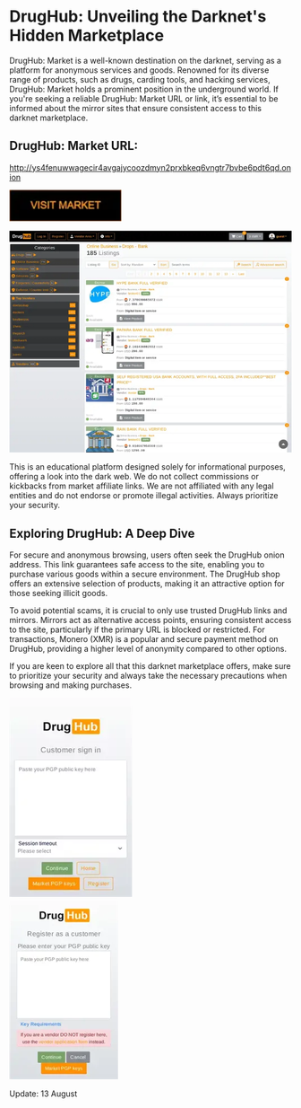 # DrugHub: Unveiling the Darknet's Hidden Marketplace

DrugHub: Market is a well-known destination on the darknet, serving as a platform for anonymous services and goods. Renowned for its diverse range of products, such as drugs, carding tools, and hacking services, DrugHub: Market holds a prominent position in the underground world. If you're seeking a reliable DrugHub: Market URL or link, it’s essential to be informed about the mirror sites that ensure consistent access to this darknet marketplace.

## DrugHub: Market URL:

http://ys4fenuwwagecir4avgajycoozdmyn2prxbkeq6vngtr7bvbe6pdt6qd.onion

[<img src="/media/scale.webp" width="200">](http://ys4fenuwwagecir4avgajycoozdmyn2prxbkeq6vngtr7bvbe6pdt6qd.onion)


<a href="http://ys4fenuwwagecir4avgajycoozdmyn2prxbkeq6vngtr7bvbe6pdt6qd.onion"><img src="/media/current.webp" alt="image" style="max-width: 100%;"><a>

This is an educational platform designed solely for informational purposes, offering a look into the dark web. We do not collect commissions or kickbacks from market affiliate links. We are not affiliated with any legal entities and do not endorse or promote illegal activities. Always prioritize your security.

## Exploring DrugHub: A Deep Dive

For secure and anonymous browsing, users often seek the DrugHub onion address. This link guarantees safe access to the site, enabling you to purchase various goods within a secure environment. The DrugHub shop offers an extensive selection of products, making it an attractive option for those seeking illicit goods.

To avoid potential scams, it is crucial to only use trusted DrugHub links and mirrors. Mirrors act as alternative access points, ensuring consistent access to the site, particularly if the primary URL is blocked or restricted. For transactions, Monero (XMR) is a popular and secure payment method on DrugHub, providing a higher level of anonymity compared to other options.

If you are keen to explore all that this darknet marketplace offers, make sure to prioritize your security and always take the necessary precautions when browsing and making purchases.


<a href="http://ys4fenuwwagecir4avgajycoozdmyn2prxbkeq6vngtr7bvbe6pdt6qd.onion"><img src="/media/graphic.webp" alt="image" style="max-width: 100%;"><a>  
<a href="http://ys4fenuwwagecir4avgajycoozdmyn2prxbkeq6vngtr7bvbe6pdt6qd.onion"><img src="/media/zoom.webp" alt="image" style="max-width: 100%;"><a>









Update:  13 August